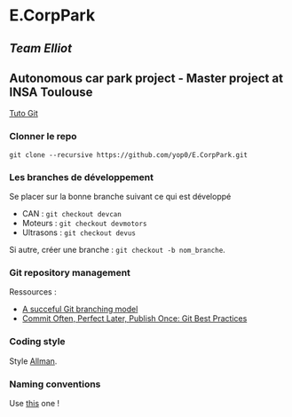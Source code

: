 # E.CorpPark
## *Team Elliot*

## Autonomous car park project - Master project at INSA Toulouse

[Tuto Git](https://openclassrooms.com/courses/gerez-vos-codes-source-avec-git)

### Clonner le repo 
```
git clone --recursive https://github.com/yop0/E.CorpPark.git
```
### Les branches de développement
Se placer sur la bonne branche suivant ce qui est développé
 - CAN : `git checkout devcan`
 - Moteurs : `git checkout devmotors`
 - Ultrasons : `git checkout devus`
 
 Si autre, créer une branche : 
 `git checkout -b nom_branche`. 

### Git repository management

Ressources :
  * [A succeful Git branching model](http://nvie.com/posts/a-successful-git-branching-model/)
  * [Commit Often, Perfect Later, Publish Once: Git Best Practices](https://sethrobertson.github.io/GitBestPractices/)
  
### Coding style
 
 Style [Allman](https://fr.wikipedia.org/wiki/Style_d%27indentation#Style_Allman).

### Naming conventions
 
 Use [this](http://cs.stmarys.ca/~porter/csc/ref/cpp_style.html) one ! 
